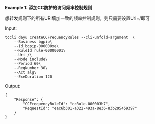 **Example 1: 添加CC防护的访问频率控制规则**

想转发规则下的所有URI填加一致的频率控制规则，则只需要设置Uri=/即可

Input: 

```
tccli dayu CreateCCFrequencyRules --cli-unfold-argument  \
    --Business bgpip\
    --Id bgpip-000000xe\
    --RuleId rule-00000001\
    --Uri /\
    --Mode include\
    --Period 60\
    --ReqNumber 30\
    --Act alg\
    --ExeDuration 120
```

Output: 
```
{
    "Response": {
        "CCFrequencyRuleId": "ccRule-000003h7",
        "RequestId": "eac6b301-a322-493a-8e36-83b295459397"
    }
}
```

